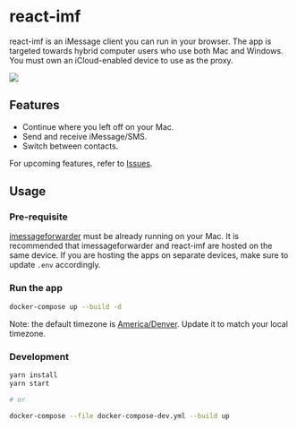 # react-imf

react-imf is an iMessage client you can run in your browser. The app is targeted towards hybrid computer users who use both Mac and Windows. You must own an iCloud-enabled device to use as the proxy.

<img src="https://user-images.githubusercontent.com/20038316/139202363-12cc4710-4632-4172-8c3f-f736b9140816.png" />

## Features

* Continue where you left off on your Mac.
* Send and receive iMessage/SMS.
* Switch between contacts.

For upcoming features, refer to [Issues](https://github.com/jaeseopark/react-imf/issues).

## Usage

### Pre-requisite

[imessageforwarder](https://github.com/jaeseopark/imessageforwarder) must be already running on your Mac. It is recommended that imessageforwarder and react-imf are hosted on the same device. If you are hosting the apps on separate devices, make sure to update `.env` accordingly.

### Run the app

```bash
docker-compose up --build -d
```

Note: the default timezone is [America/Denver](docker-compose.yml#L14). Update it to match your local timezone.

### Development

```bash
yarn install
yarn start

# or

docker-compose --file docker-compose-dev.yml --build up
```
